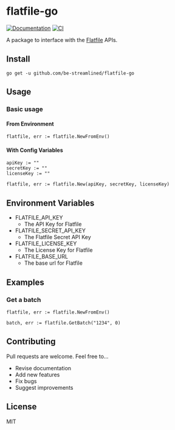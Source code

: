 # flatfile-go

[![Documentation](https://godoc.org/github.com/be-streamlined/flatfile-go?status.svg)](http://godoc.org/github.com/be-streamlined/flatfile-go)
[![CI](https://github.com/Be-Streamlined/flatfile-go/actions/workflows/ci.yaml/badge.svg?branch=main)](https://github.com/Be-Streamlined/flatfile-go/actions/workflows/ci.yaml)

A package to interface with the [Flatfile](https://flatfile.com) APIs.


## Install

```
go get -u github.com/be-streamlined/flatfile-go
```

## Usage 

### Basic usage

#### From Environment

```golang
flatfile, err := flatfile.NewFromEnv()
```
#### With Config Variables

```golang
apiKey := ""
secretKey := ""
licenseKey := ""

flatfile, err := flatfile.New(apiKey, secretKey, licenseKey)
```
## Environment Variables
- FLATFILE_API_KEY
    - The API Key for Flatfile
- FLATFILE_SECRET_API_KEY
    - The Flatfile Secret API Key
- FLATFILE_LICENSE_KEY
    - The License Key for Flatfile
- FLATFILE_BASE_URL
    - The base url for Flatfile

## Examples

### Get a batch
```golang
flatfile, err := flatfile.NewFromEnv()

batch, err := flatfile.GetBatch("1234", 0)
```


## Contributing

Pull requests are welcome. Feel free to...

- Revise documentation
- Add new features
- Fix bugs
- Suggest improvements

## License

MIT
